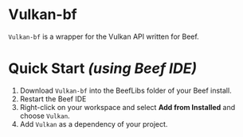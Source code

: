 # Vulkan-bf
`Vulkan-bf` is a wrapper for the Vulkan API written for Beef.

# Quick Start *(using Beef IDE)*
1. Download `Vulkan-bf` into the BeefLibs folder of your Beef install.
2. Restart the Beef IDE
3. Right-click on your workspace and select **Add from Installed** and choose `Vulkan`.
4. Add `Vulkan` as a dependency of your project.
